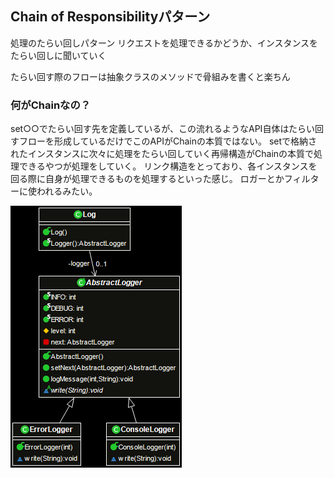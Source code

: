 ## Chain of Responsibilityパターン

処理のたらい回しパターン
リクエストを処理できるかどうか、インスタンスをたらい回しに聞いていく

たらい回す際のフローは抽象クラスのメソッドで骨組みを書くと楽ちん

### 何がChainなの？
set○○でたらい回す先を定義しているが、この流れるようなAPI自体はたらい回すフローを形成しているだけでこのAPIがChainの本質ではない。
setで格納されたインスタンスに次々に処理をたらい回していく再帰構造がChainの本質で処理できるやつが処理をしていく。
リンク構造をとっており、各インスタンスを回る際に自身が処理できるものを処理するといった感じ。
ロガーとかフィルターに使われるみたい。

![dia](https://github.com/keikohi/design-patterns/blob/master/src/chain/dia.png)